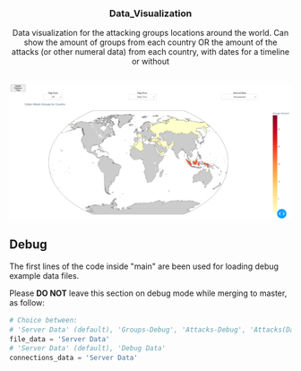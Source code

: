 <div align="center">
  <h3> Data_Visualization </h3>
  Data visualization for the attacking groups locations around the world. Can show the amount of groups from each country OR the amount of the attacks (or other numeral data) from each country, with dates for a timeline or without
</div>

<br />

[![Project UI Screenshot][Project-UI]](https://example.com)

## Debug
The first lines of the code inside "main" are been used for loading debug example data files.

Please **DO NOT** leave this section on debug mode while merging to master, as follow:

```py
# Choice between:
# 'Server Data' (default), 'Groups-Debug', 'Attacks-Debug', 'Attacks(Date)-Debug'
file_data = 'Server Data'
# 'Server Data' (default), 'Debug Data'
connections_data = 'Server Data'
```

[Project-UI]: Pictures/DataVisualization_UI.png
